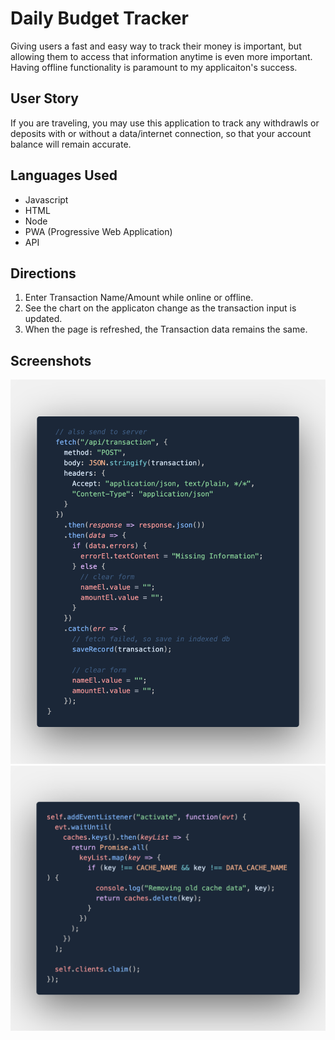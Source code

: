 # Daily Budget Tracker

Giving users a fast and easy way to track their money is important, but allowing them to access that information anytime is even more important. Having offline functionality is paramount to my applicaiton's success. 

## User Story
If you are traveling, you may use this application to track any withdrawls or deposits with or without a data/internet connection, so that your account balance will remain accurate.

## Languages Used
* Javascript
* HTML
* Node
* PWA (Progressive Web Application)
* API

## Directions
1. Enter Transaction Name/Amount while online or offline.
2. See the chart on the applicaton change as the transaction input is updated.
3. When the page is refreshed, the Transaction data remains the same.

## Screenshots
![fetches data to send to server, includes error](assets/transactioncode2.png)
![clears cache](assets/transactioncode3.png)
